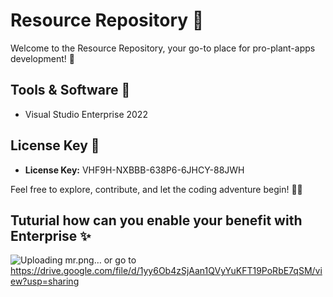 # Resource Repository 🌱

Welcome to the Resource Repository, your go-to place for pro-plant-apps development! 🚀

## Tools & Software 🧰
- Visual Studio Enterprise 2022

## License Key 🔐
- **License Key:** VHF9H-NXBBB-638P6-6JHCY-88JWH

Feel free to explore, contribute, and let the coding adventure begin! 🌿✨

## Tuturial how can you enable your benefit with Enterprise ✨

![Uploading mr.png…]()
or go to https://drive.google.com/file/d/1yy6Ob4zSjAan1QVyYuKFT19PoRbE7qSM/view?usp=sharing
